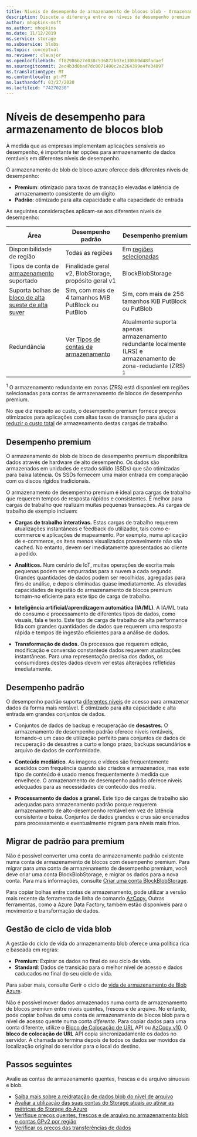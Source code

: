 ```yaml
---
title: Níveis de desempenho de armazenamento de blocos blob - Armazenamento Azure
description: Discute a diferença entre os níveis de desempenho premium e standard para o armazenamento de blob de bloco Sino Azure.
author: mhopkins-msft
ms.author: mhopkins
ms.date: 11/12/2019
ms.service: storage
ms.subservice: blobs
ms.topic: conceptual
ms.reviewer: clausjor
ms.openlocfilehash: ff82986b27d038c536872b07e1308b0d48fadaef
ms.sourcegitcommit: 2ec4b3d0bad7dc0071400c2a2264399e4fe34897
ms.translationtype: MT
ms.contentlocale: pt-PT
ms.lasthandoff: 03/27/2020
ms.locfileid: "74270230"
---
```

# <a name="performance-tiers-for-block-blob-storage"></a>Níveis de desempenho para armazenamento de blocos blob

À medida que as empresas implementam aplicações sensíveis ao desempenho, é importante ter opções para armazenamento de dados rentáveis em diferentes níveis de desempenho.

O armazenamento de blob de bloco azure oferece dois diferentes níveis de desempenho:

- **Premium**: otimizado para taxas de transação elevadas e latência de armazenamento consistente de um dígito
- **Padrão**: otimizado para alta capacidade e alta capacidade de entrada

As seguintes considerações aplicam-se aos diferentes níveis de desempenho:

| Área |Desempenho padrão  |Desempenho premium  |
|---------|---------|---------|
|Disponibilidade de região     |   Todas as regiões      | Em [regiões selecionadas](https://azure.microsoft.com/global-infrastructure/services/?products=storage)       |
|Tipos de conta de [armazenamento](../common/storage-account-overview.md#types-of-storage-accounts) suportado     |     Finalidade geral v2, BlobStorage, propósito geral v1    |    BlockBlobStorage     |
|Suporta bolhas de [bloco de alta sueste de alta suver](https://azure.microsoft.com/blog/high-throughput-with-azure-blob-storage/)     |    Sim, com mais de 4 tamanhos MiB PutBlock ou PutBlob     |    Sim, com mais de 256 tamanhos KiB PutBlock ou PutBlob    |
|Redundância     |     Ver [Tipos de contas de armazenamento](../common/storage-account-overview.md#types-of-storage-accounts)   |  Atualmente suporta apenas armazenamento redundante localmente (LRS) e armazenamento de zona-redudante (ZRS)<div role="complementary" aria-labelledby="zone-redundant-storage"><sup>1</sup></div>     |

<div id="zone-redundant-storage"><sup>1</sup> O armazenamento redundante em zonas (ZRS) está disponível em regiões selecionadas para contas de armazenamento de blocos de desempenho premium.</div>

No que diz respeito ao custo, o desempenho premium fornece preços otimizados para aplicações com altas taxas de transação para ajudar a [reduzir o custo total](https://azure.microsoft.com/blog/reducing-overall-storage-costs-with-azure-premium-blob-storage/) de armazenamento destas cargas de trabalho.

## <a name="premium-performance"></a>Desempenho premium

O armazenamento de blob de bloco de desempenho premium disponibiliza dados através de hardware de alto desempenho. Os dados são armazenados em unidades de estado sólido (SSDs) que são otimizadas para baixa latência. Os SSDs fornecem uma maior entrada em comparação com os discos rígidos tradicionais.

O armazenamento de desempenho premium é ideal para cargas de trabalho que requerem tempos de resposta rápidos e consistentes. É melhor para cargas de trabalho que realizam muitas pequenas transações. As cargas de trabalho de exemplo incluem:

- **Cargas de trabalho interativas.** Estas cargas de trabalho requerem atualizações instantâneas e feedback do utilizador, tais como e-commerce e aplicações de mapeamento. Por exemplo, numa aplicação de e-commerce, os itens menos visualizados provavelmente não são cached. No entanto, devem ser imediatamente apresentados ao cliente a pedido.

- **Analíticos.** Num cenário de IoT, muitas operações de escrita mais pequenas podem ser empurradas para a nuvem a cada segundo. Grandes quantidades de dados podem ser recolhidas, agregadas para fins de análise, e depois eliminadas quase imediatamente. As elevadas capacidades de ingestão do armazenamento de blocos premium tornam-no eficiente para este tipo de carga de trabalho.

- **Inteligência artificial/aprendizagem automática (IA/ML)**. A IA/ML trata do consumo e processamento de diferentes tipos de dados, como visuais, fala e texto. Este tipo de carga de trabalho de alta performance lida com grandes quantidades de dados que requerem uma resposta rápida e tempos de ingestão eficientes para a análise de dados.

- **Transformação de dados.** Os processos que requerem edição, modificação e conversão constantede dados requerem atualizações instantâneas. Para uma representação precisa dos dados, os consumidores destes dados devem ver estas alterações refletidas imediatamente.

## <a name="standard-performance"></a>Desempenho padrão

O desempenho padrão suporta [diferentes níveis](storage-blob-storage-tiers.md) de acesso para armazenar dados da forma mais rentável. É otimizado para alta capacidade e alta entrada em grandes conjuntos de dados.

- Conjuntos de dados de backup e recuperação de **desastres.** O armazenamento de desempenho padrão oferece níveis rentáveis, tornando-o um caso de utilização perfeito para conjuntos de dados de recuperação de desastres a curto e longo prazo, backups secundários e arquivo de dados de conformidade.

- **Conteúdo mediático**. As imagens e vídeos são frequentemente acedidos com frequência quando são criados e armazenados, mas este tipo de conteúdo é usado menos frequentemente à medida que envelhece. O armazenamento de desempenho padrão oferece níveis adequados para as necessidades de conteúdo dos media. 

- **Processamento de dados a granel.** Este tipo de cargas de trabalho são adequadas para armazenamento padrão porque requerem armazenamento de alto-desempenho rentável em vez de latência consistente e baixa. Conjuntos de dados grandes e crus são encenados para processamento e eventualmente migram para níveis mais frios.

## <a name="migrate-from-standard-to-premium"></a>Migrar de padrão para premium

Não é possível converter uma conta de armazenamento padrão existente numa conta de armazenamento de blocos com desempenho premium. Para migrar para uma conta de armazenamento de desempenho premium, você deve criar uma conta BlockBlobStorage, e migrar os dados para a nova conta. Para mais informações, consulte [Criar uma conta BlockBlobStorage](storage-blob-create-account-block-blob.md).

Para copiar bolhas entre contas de armazenamento, pode utilizar a versão mais recente da ferramenta de linha de comando [AzCopy.](../common/storage-use-azcopy-blobs.md) Outras ferramentas, como a Azure Data Factory, também estão disponíveis para o movimento e transformação de dados.

## <a name="blob-lifecycle-management"></a>Gestão de ciclo de vida blob

A gestão do ciclo de vida do armazenamento blob oferece uma política rica e baseada em regras:

- **Premium**: Expirar os dados no final do seu ciclo de vida.
- **Standard**: Dados de transição para o melhor nível de acesso e dados caducados no final do seu ciclo de vida.

Para saber mais, consulte Gerir o ciclo de [vida de armazenamento de Blob Azure](storage-lifecycle-management-concepts.md).

Não é possível mover dados armazenados numa conta de armazenamento de blocos premium entre níveis quentes, frescos e de arquivo. No entanto, pode copiar bolhas de uma conta de armazenamento de blocos blob para o nível de acesso quente numa conta *diferente.* Para copiar dados para uma conta diferente, utilize o [Bloco de Colocação de URL](/rest/api/storageservices/put-block-from-url) API ou [AzCopy v10](../common/storage-use-azcopy-v10.md). O **bloco de colocação de URL** API copia sincronizadamente os dados no servidor. A chamada só termina depois de todos os dados ser movidos da localização original do servidor para o local do destino.

## <a name="next-steps"></a>Passos seguintes

Avalie as contas de armazenamento quentes, frescas e de arquivo sinuosas e blob.

- [Saiba mais sobre a reidratação de dados blob do nível de arquivo](storage-blob-rehydration.md)
- [Avaliar a utilização das suas contas do Storage atuais ao ativar as métricas do Storage do Azure](../common/storage-enable-and-view-metrics.md)
- [Verifique preços quentes, frescos e de arquivo no armazenamento blob e contas GPv2 por região](https://azure.microsoft.com/pricing/details/storage/)
- [Verificar os preços das transferências de dados](https://azure.microsoft.com/pricing/details/data-transfers/)
